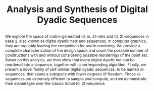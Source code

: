 ---
# this file is written in YAML http://docs.ansible.com/ansible/latest/YAMLSyntax.html
# all lines with a leading sharp are comments and will not be compiled
# longer blocks of text should start with a a leading > to escape all special characters

# URL handle for generated webpage
slug:       digitalsequences

#specifies layout to be used for page generation (do not modify)
layout:     publication

#publication title
title:      >
   Analysis and Synthesis of Digital Dyadic Sequences
   
#include in selected publications on front page (optional, delete line if not applicable)
display:	selected

#list all publication authors in correct order (please check the spelling is identical to your personal page)
authors:
 - Abdalla G. M. Ahmed
 - Mikhail Skopenkov
 - Markus Hadwiger
 - Peter Wonka
 
#insert publication venue (displayed on publication page)
venue:      >
   ACM Transactions on Graphics, Vol.42, No.6 (Proceedings ACM SIGGRAPH Asia 2023), pp. 218:1-218:17

#insert short venue (displayed in box in publication list)
shortvenue: >
   ACM SIGGRAPH Asia 2023

#specify publication year
year:       2023

#insert abstract of publication
abstract:   >
   We explore the space of matrix-generated (0, m, 2)-nets and (0, 2)-sequences in base 2, also known as digital dyadic nets and sequences. In computer graphics, they are arguably leading the competition for use in rendering. We provide a complete characterization of the design space and count the possible number of constructions with and without considering possible reorderings of the point set. Based on this analysis, we then show that every digital dyadic net can be reordered into a sequence, together with a corresponding algorithm. Finally, we present a novel family of self-similar digital dyadic sequences, to be named xi-sequences, that spans a subspace with fewer degrees of freedom. Those xi-sequences are extremely efficient to sample and compute, and we demonstrate their advantages over the classic Sobol (0, 2)-sequence.
   
#link to hi-res teaser image of publication (please make sure the image is wide, e.g. aspect ratio between 4:2 and 4:1)
teaser:     './publications/2023_ahmed_digitalsequences.png'
   
#link to smaller thumbnail image of publication (please make sure the aspect ratio is 3:2, suggested size is 150x100px)
thumbnail:  './publications/2023_ahmed_thumbnail.png'

#link to publication video (optional): you can either upload the video to our website (insert local link) or host it on youtube or vimeo (in this case insert the youtube/vimeo link)
#video:      'https://vimeo.com/458350874'

#link to talk video (optional): you can either upload the video to our website (insert local link) or host it on youtube or vimeo (in this case insert the youtube/vimeo link)
#talk:       'https://www.youtube.com/watch?v=3WW2Bdg5tY8'

#link to publication pdf (optional)
#pdf:        'https://arxiv.org/pdf/2306.06925.pdf'
pdf:        'https://dl.acm.org/doi/pdf/10.1145/3618308'

#link to appendix pdf (optional)
#pdfsupp:    'https://arxiv.org/pdf/2306.06925.pdf'

#insert citation. please format citation by inserting <br> at line breaks, &nbsp;&nbsp; will insert a tab character to prettify the citation
citation:   >
  @article{Ahmed2023DigitalDyadicSequences,<br>
   &nbsp;&nbsp;title = {Analysis and Synthesis of Digital Dyadic Sequences},<br>
   &nbsp;&nbsp;author = {Ahmed, Abdalla G. M. and Skopenkov, Mikhail and Hadwiger, Markus and Wonka, Peter},<br>
   &nbsp;&nbsp;journal = {ACM Transactions on Graphics (Proceedings ACM SIGGRAPH Asia 2023)},<br>
   &nbsp;&nbsp;year = {2023},<br>
   &nbsp;&nbsp;volume = {42},<br>
   &nbsp;&nbsp;number = {6},<br>
   &nbsp;&nbsp;pages = {218:1--218:17}<br>
  }

#insert links to additional material for the publication (optional)
#links need a title, a URL and a type (this defines the link icon) which can be one of the following values: code, archive, files, slides or text (this is the default icon)
links: 
#- title: Publisher version
#  type:  web
#  url:   'https://doi.org/10.1063/5.0063817'
#- title: arXiv paper
#  type:  pdf
#  url:   'https://arxiv.org/pdf/2306.06925.pdf'
# - title: Code
#   type:  github
#   url:   'https://github.com/vccvisualization/killingsurfaces'
 
---